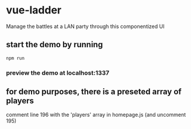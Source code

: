 # vue-ladder
Manage the battles at a LAN party through this componentized UI

## start the demo by running
```
npm run
```

### preview the demo at localhost:1337

## for demo purposes, there is a preseted array of players
comment line 196 with the 'players' array in homepage.js (and uncomment 195)
